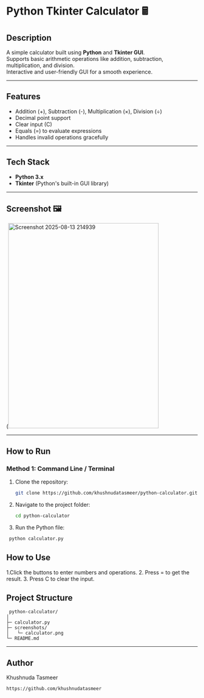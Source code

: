 # Python Tkinter Calculator 🖩

## Description
A simple calculator built using **Python** and **Tkinter GUI**.  
Supports basic arithmetic operations like addition, subtraction, multiplication, and division.  
Interactive and user-friendly GUI for a smooth experience.

---

## Features
- Addition (+), Subtraction (-), Multiplication (×), Division (÷)  
- Decimal point support  
- Clear input (C)  
- Equals (=) to evaluate expressions  
- Handles invalid operations gracefully  

---

## Tech Stack
- **Python 3.x**  
- **Tkinter** (Python's built-in GUI library)

---

## Screenshot 🖼️
(<img width="396" height="539" alt="Screenshot 2025-08-13 214939" src="https://github.com/user-attachments/assets/01a2cafe-4f4d-4050-800b-7ba19d5c1e63" />


---

## How to Run

### Method 1: Command Line / Terminal
1. Clone the repository:  
   ```bash
   git clone https://github.com/khushnudatasmeer/python-calculator.git
   ```
2. Navigate to the project folder:
   ```bash
   cd python-calculator
   ```
3. Run the Python file:
  ```bash
   python calculator.py
```
## How to Use
1.Click the buttons to enter numbers and operations.
2. Press = to get the result.
3. Press C to clear the input.

## Project Structure
```
 python-calculator/
│
├─ calculator.py        
├─ screenshots/        
│   └─ calculator.png
└─ README.md
```
---

## Author
Khushnuda Tasmeer
```
https://github.com/khushnudatasmeer
```


   

